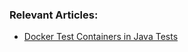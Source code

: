 ### Relevant Articles:
- [Docker Test Containers in Java Tests](http://www.baeldung.com/docker-test-containers)
